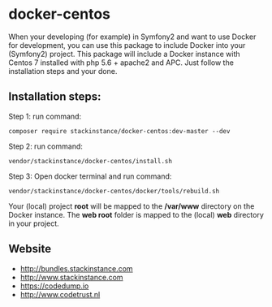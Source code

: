 # docker-centos

When your developing (for example) in Symfony2 and want to use Docker for development, you can use this package to include Docker into your (Symfony2) project. This package will include a Docker instance with Centos 7 installed with php 5.6 + apache2 and APC.
Just follow the installation steps and your done. 

## Installation steps:
Step 1: run command: 
```
composer require stackinstance/docker-centos:dev-master --dev
```

Step 2: run command: 
```
vendor/stackinstance/docker-centos/install.sh
```

Step 3: Open docker terminal and run command: 
```
vendor/stackinstance/docker-centos/docker/tools/rebuild.sh
```

Your (local) project **root** will be mapped to the **/var/www** directory on the Docker instance. The **web root** folder is mapped to the (local) **web** directory in your project.

## Website
- http://bundles.stackinstance.com
- http://www.stackinstance.com
- https://codedump.io
- http://www.codetrust.nl

